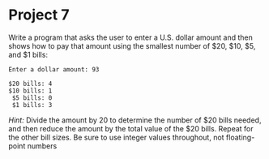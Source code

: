 # Project 7

Write a program that asks the user to enter a U.S. dollar amount and then shows how to pay that amount using the smallest number of $20, $10, $5, and $1 bills:

```
Enter a dollar amount: 93

$20 bills: 4
$10 bills: 1
 $5 bills: 0
 $1 bills: 3
```

*Hint:* Divide the amount by 20 to determine the number of $20 bills needed, and then reduce the amount by the total value of the $20 bills. Repeat for the other bill sizes. Be sure to use integer values throughout, not floating-point numbers